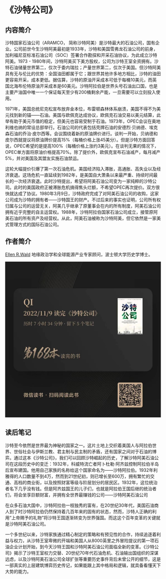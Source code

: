 # 《沙特公司》


## 内容简介

沙特国家石油公司（ARAMCO， 简称沙特阿美）是沙特最大的石油公司，国有企业。公司前世今生沙特阿美最初是1933年，沙特和美国雪弗龙石油公司的前身，加利福尼亚标准石油公司（SOC）签署合作勘探和开采石油协议，为此成立沙特阿美。1973 - 1980年间，沙特阿美买下美方股权，公司为沙特王室全资拥有。沙特石油储量世界第二，仅次于委内瑞拉；产量世界第二，仅次于美国。但沙特阿美具有无与伦比的优势：全国油田都属于它；跟世界其他许多地方相比，沙特的油田更容易开采，成本更低。据估算，沙特的原油开采成本可低于每桶10美元，而英国北海布伦特原油开采成本是60美元。沙特阿拉伯是世界头号石油出口国，也是主要产油国中唯一一个保证每天至少有200桶剩余产能，一旦需要可以立刻投入使用。

1971年，美国总统尼克松宣布放弃金本位，布雷顿森林体系崩溃，美国不得不为美元找到新的锚——石油。美国与欧佩克达成协议，欧佩克石油交易以美元结算，此举有助于美元币值的稳定，但美元也容易受制于石油。1973年，OPEC会议在奥地利维也纳的常设总部举行。石油公司的代表包括壳牌石油的安德烈·贝纳德、埃克森石油的乔治·皮尔西等。会议围绕着新的原油牌价进行。谈判一开始，贝纳德和皮尔西就提议将原油牌价提高15%（每桶价格上涨45美分）。但是沙特方面回答说，OPEC希望的是提高100%（每桶价格上涨约3美元）。在谈判无果的情况下，OPEC单方面将原油价格提高70%。除了提价外，欧佩克宣布石油减产，每月减产5%，并对美国及其盟友实施石油禁运。

这轮大幅提价引爆了第一次石油危机。美国经济陷入滞胀，高通胀、高失业以及经济衰退。这场危机一直延续到1982年，是美国自大萧条以来最严重、持续时间最长的一次经济衰退。此时沙特提出，希望将阿美石油公司变为一家纯粹的沙特公司。此时的美国政府正被滞胀危机搞得焦头烂额，不希望OPEC再次提价。双方很快就达成了协议。1980年3月9日，沙特政府完成了对阿美石油公司的收购，这家公司成为沙特的拥有者——沙特国王的财产。不过后来的事实也证明，公司所有权归属与公司的运营无关，阿美几乎继承了原董事会在内的所有制度，阿美石油公司拥有近乎完整的自主运营权。1988年，沙特阿拉伯国家石油公司成立，接管原阿美石油的所有资产及经营权。从此，阿美石油被称为沙特阿美，但它依然是一家美式管理方式的国际石油公司。

## 作者简介

[Ellen R.Wald](http://www.ellenrwald.com/) 地缘政治学和全球能源产业专家顾问，波士顿大学历史学博士。

![Alt text](168.jpg "微信阅读记录")

## 读后笔记

沙特至今依然是世界最为神秘的国家之一。这片土地上交织着美国人与阿拉伯世界、世俗社会与伊斯兰教、君主制与民主制的矛盾，还有国家之间对于石油的博弈。通过这本《沙特公司》，我们可以回顾沙特崛起的历史，了解沙特阿美石油公司在这段历史中的变迁：1932年，科威特流亡者阿卜杜勒·阿齐兹控制阿拉伯半岛后宣布建国。他用自己家族的名称给这个国家命名为——沙特阿拉伯。1932年利雅得的人口数量不到4万，然而到21世纪初，则已增长至600万，拥有繁忙的交通、高档的商业街，以及按照财富等级与阶层划分的居民区。1932年，这位统治者名下几乎没有钱。但是阿齐兹国王的儿子们，也就是阿拉伯王国后继的统治者们，将会坐享巨额财富，并拥有全世界最赚钱的公司——沙特阿美石油公司

在众多石油大国中，沙特阿拉伯一枝独秀的富有，在20世纪30年代，美国石油商人到了时沙特阿拉伯仍然保持着几百年来的固有的状态，然而，沙特人正确的利用“上帝赐予的礼物”将沙特王国逐渐转变为世界强国。而这这个百年变革的关键就是沙特阿美石油公司。

一个多世纪以来，沙特家族通过精心制定的策略和有预见性的合作，持续追逐着利益与权力，从沙特王室卑微的开端和美国人从8000英里之外冒险提议的第一项石油企业计划开始，到今天沙特王国和沙特阿美石油公司面临全新的变革。《沙特公司》揭示了沙特王室权力交替、20世纪70年代石油危机、石油输出国组织的深谋远虑，以及沙特阿美石油公司全球扩张等重要历史事件背后未曾公开的细节，这是一部真实的上层建筑博弈历史传记，如果能跟上其中格局和逻辑，就具备看懂天下大势的能力。

